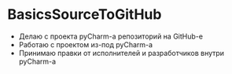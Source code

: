# BasicsSourceToGitHub
 - Делаю с проекта pyCharm-а репозиторий на GitHub-е
 - Работаю с проектом из-под pyCharm-а
 - Принимаю правки от исполнителей и разработчиков внутри pyCharm-а
